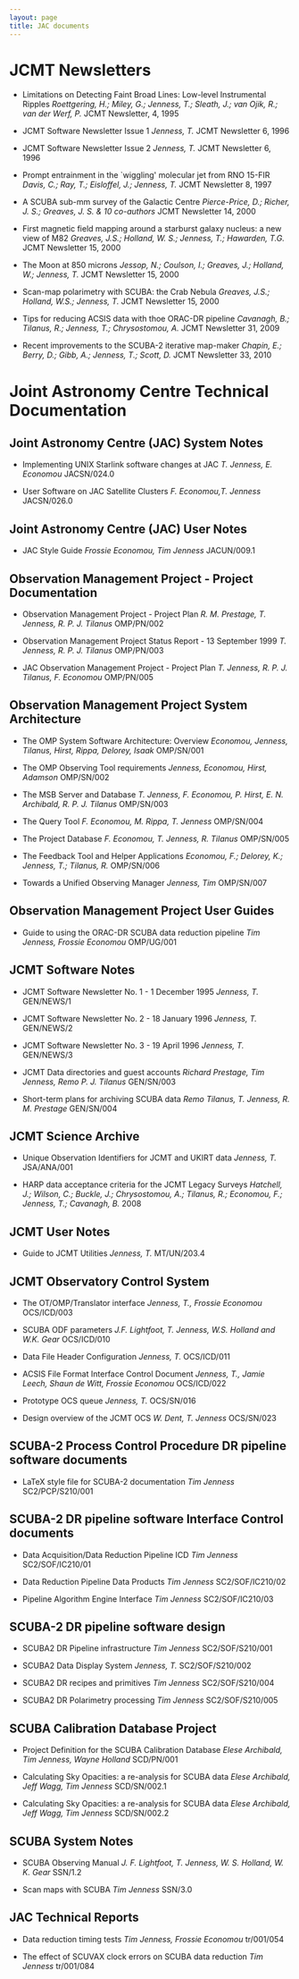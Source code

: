 ```yaml
---
layout: page
title: JAC documents
---
```


# JCMT Newsletters

* Limitations on Detecting Faint Broad Lines: Low-level Instrumental Ripples
  _Roettgering, H.; Miley, G.; Jenness, T.; Sleath, J.; van Ojik, R.; van der Werf, P._
  JCMT Newsletter, 4, 1995

* JCMT Software Newsletter Issue 1
  _Jenness, T._
  JCMT Newsletter 6, 1996

* JCMT Software Newsletter Issue 2
  _Jenness, T._
  JCMT Newsletter 6, 1996

* Prompt entrainment in the `wiggling' molecular jet from RNO 15-FIR
  _Davis, C.; Ray, T.; Eisloffel, J.; Jenness, T._
  JCMT Newsletter 8, 1997

* A SCUBA sub-mm survey of the Galactic Centre
  _Pierce-Price, D.; Richer, J. S.; Greaves, J. S. &amp; 10 co-authors_
  JCMT Newsletter 14, 2000

* First magnetic field mapping around a starburst galaxy nucleus: a new view of M82
  _Greaves, J.S.; Holland, W. S.; Jenness, T.; Hawarden, T.G._
  JCMT Newsletter 15, 2000

* The Moon at 850 microns
  _Jessop, N.; Coulson, I.; Greaves, J.; Holland, W.; Jenness, T._
  JCMT Newsletter 15, 2000

* Scan-map polarimetry with SCUBA: the Crab Nebula
  _Greaves, J.S.; Holland, W.S.; Jenness, T._
   JCMT Newsletter 15, 2000

* Tips for reducing ACSIS data with thoe ORAC-DR pipeline
  _Cavanagh, B.; Tilanus, R.; Jenness, T.; Chrysostomou, A._
  JCMT Newsletter 31, 2009

* Recent improvements to the SCUBA-2 iterative map-maker
  _Chapin, E.; Berry, D.; Gibb, A.; Jenness, T.; Scott, D._
  JCMT Newsletter 33, 2010

# Joint Astronomy Centre Technical Documentation

## Joint Astronomy Centre (JAC) System Notes

* Implementing UNIX Starlink software changes at JAC
  _T. Jenness, E. Economou_
  JACSN/024.0

* User Software on JAC Satellite Clusters
  _F. Economou,T. Jenness_
  JACSN/026.0

## Joint Astronomy Centre (JAC) User Notes

* JAC Style Guide
  _Frossie Economou, Tim Jenness_
  JACUN/009.1

## Observation Management Project - Project Documentation

* Observation Management Project - Project Plan
  _R. M. Prestage, T. Jenness, R. P. J. Tilanus_
  OMP/PN/002

* Observation Management Project Status Report - 13 September 1999
  _T. Jenness, R. P. J. Tilanus_
  OMP/PN/003

* JAC Observation Management Project - Project Plan
  _T. Jenness, R. P. J. Tilanus, F. Economou_
  OMP/PN/005

## Observation Management Project System Architecture

* The OMP System Software Architecture: Overview
  _Economou, Jenness, Tilanus, Hirst, Rippa, Delorey, Isaak_
  OMP/SN/001

* The OMP Observing Tool requirements
  _Jenness, Economou, Hirst, Adamson_
  OMP/SN/002

* The MSB Server and Database
  _T. Jenness, F. Economou, P. Hirst, E. N. Archibald, R. P. J. Tilanus_
  OMP/SN/003

* The Query Tool
  _F. Economou, M. Rippa, T. Jenness_
  OMP/SN/004

* The Project Database
  _F. Economou, T. Jenness, R. Tilanus_
  OMP/SN/005

* The Feedback Tool and Helper Applications
  _Economou, F.; Delorey, K.;  Jenness, T.; Tilanus, R._
  OMP/SN/006

* Towards a Unified Observing Manager
  _Jenness, Tim_
  OMP/SN/007

## Observation Management Project User Guides

* Guide to using the ORAC-DR SCUBA data reduction pipeline
  _Tim Jenness, Frossie Economou_
  OMP/UG/001

## JCMT Software Notes

* JCMT Software Newsletter No. 1 - 1 December 1995
  _Jenness, T._
  GEN/NEWS/1

* JCMT Software Newsletter No. 2 - 18 January 1996
  _Jenness, T._
  GEN/NEWS/2

* JCMT Software Newsletter No. 3 - 19 April 1996
  _Jenness, T._
  GEN/NEWS/3

* JCMT Data directories and guest accounts
  _Richard Prestage, Tim Jenness, Remo P. J. Tilanus_
  GEN/SN/003

* Short-term plans for archiving SCUBA data
  _Remo Tilanus, T. Jenness, R. M. Prestage_
  GEN/SN/004

## JCMT Science Archive

* Unique Observation Identifiers for JCMT and UKIRT data
  _Jenness, T._
  JSA/ANA/001

* HARP data acceptance criteria for the JCMT Legacy Surveys
  _Hatchell, J.; Wilson, C.; Buckle, J.; Chrysostomou, A.; Tilanus, R.; Economou, F.; Jenness, T.; Cavanagh, B._
  2008

## JCMT User Notes

* Guide to JCMT Utilities
  _Jenness, T._
  MT/UN/203.4

## JCMT Observatory Control System

* The OT/OMP/Translator interface
  _Jenness, T., Frossie Economou_
  OCS/ICD/003

* SCUBA ODF parameters
  _J.F. Lightfoot, T. Jenness, W.S. Holland and W.K. Gear_
  OCS/ICD/010

* Data File Header Configuration
  _Jenness, T._
  OCS/ICD/011

* ACSIS File Format Interface Control Document
  _Jenness, T., Jamie Leech, Shaun de Witt, Frossie Economou_
  OCS/ICD/022

* Prototype OCS queue
  _Jenness, T._
  OCS/SN/016

* Design overview of the JCMT OCS
  _W. Dent, T. Jenness_
  OCS/SN/023

## SCUBA-2 Process Control Procedure DR pipeline software documents

* LaTeX style file for SCUBA-2 documentation
  _Tim Jenness_
  SC2/PCP/S210/001

## SCUBA-2 DR pipeline software Interface Control documents

* Data Acquisition/Data Reduction Pipeline ICD
  _Tim Jenness_
  SC2/SOF/IC210/01

* Data Reduction Pipeline Data Products
  _Tim Jenness_
  SC2/SOF/IC210/02

* Pipeline Algorithm Engine Interface
  _Tim Jenness_
  SC2/SOF/IC210/03

## SCUBA-2 DR pipeline software design

* SCUBA2 DR Pipeline infrastructure
  _Tim Jenness_
  SC2/SOF/S210/001

* SCUBA2 Data Display System
  _Jenness, T._
  SC2/SOF/S210/002

* SCUBA2 DR recipes and primitives
  _Tim Jenness_
  SC2/SOF/S210/004

* SCUBA2 DR Polarimetry processing
  _Tim Jenness_
  SC2/SOF/S210/005

## SCUBA Calibration Database Project

* Project Definition for the SCUBA Calibration Database
  _Elese Archibald, Tim Jenness, Wayne Holland_
  SCD/PN/001

* Calculating Sky Opacities: a re-analysis for SCUBA data
  _Elese Archibald, Jeff Wagg, Tim Jenness_
  SCD/SN/002.1

* Calculating Sky Opacities: a re-analysis for SCUBA data
  _Elese Archibald, Jeff Wagg, Tim Jenness_
  SCD/SN/002.2

## SCUBA System Notes

* SCUBA Observing Manual
  _J. F. Lightfoot, T. Jenness, W. S. Holland, W. K. Gear_
  SSN/1.2

* Scan maps with SCUBA
  _Tim Jenness_
  SSN/3.0

## JAC Technical Reports

* Data reduction timing tests
  _Tim Jenness, Frossie Economou_
  tr/001/054

* The effect of SCUVAX clock errors on SCUBA data reduction
  _Tim Jenness_
  tr/001/084


